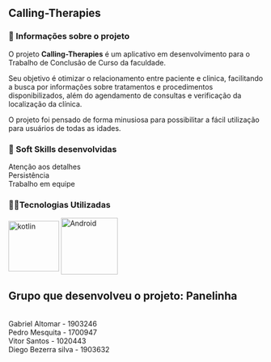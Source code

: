 
<h2>Calling-Therapies</h2>
<h3>📔 Informações sobre o projeto</h3>
O projeto <b>Calling-Therapies</b> é um aplicativo em desenvolvimento para o Trabalho de Conclusão de Curso da faculdade. 

Seu objetivo é otimizar o relacionamento entre paciente e clinica, facilitando a busca por informações sobre tratamentos e procedimentos disponibilizados, além do agendamento de consultas e verificação da localização da clínica. 

O projeto foi pensado de forma minusiosa para possibilitar a fácil utilização para usuários de todas as idades.

<h3>💪 Soft Skills desenvolvidas</h3>
Atenção aos detalhes
<br>Persistência
<br>Trabalho em equipe

<h3>👨‍💻Tecnologias Utilizadas</h3>


<img align="center" alt="kotlin" width="100" src = "https://img.shields.io/badge/Kotlin-0095D5?&style=for-the-badge&logo=kotlin&logoColor=white"> <img align="center" alt="Android" width="112" src = "https://img.shields.io/badge/Android-3DDC84?style=for-the-badge&logo=android&logoColor=white">




<h2>Grupo que desenvolveu o projeto: Panelinha</h2>
<br>Gabriel Altomar - 1903246
<br>Pedro Mesquita - 1700947
<br>Vitor Santos - 1020443
<br>Diego Bezerra silva - 1903632
